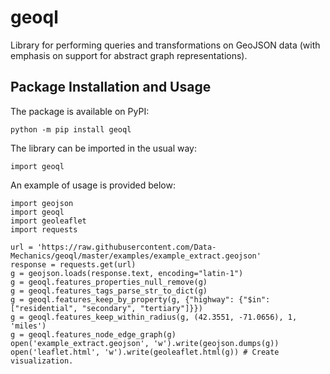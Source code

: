 # geoql

Library for performing queries and transformations on GeoJSON data (with emphasis on support for abstract graph representations).

Package Installation and Usage
------------------------------

The package is available on PyPI:

    python -m pip install geoql

The library can be imported in the usual way:

    import geoql

An example of usage is provided  below:

    import geojson
    import geoql
    import geoleaflet
    import requests

    url = 'https://raw.githubusercontent.com/Data-Mechanics/geoql/master/examples/example_extract.geojson'
    response = requests.get(url)
    g = geojson.loads(response.text, encoding="latin-1")
    g = geoql.features_properties_null_remove(g)
    g = geoql.features_tags_parse_str_to_dict(g)
    g = geoql.features_keep_by_property(g, {"highway": {"$in": ["residential", "secondary", "tertiary"]}})
    g = geoql.features_keep_within_radius(g, (42.3551, -71.0656), 1, 'miles')
    g = geoql.features_node_edge_graph(g)
    open('example_extract.geojson', 'w').write(geojson.dumps(g))
    open('leaflet.html', 'w').write(geoleaflet.html(g)) # Create visualization.
